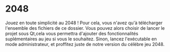 # 2048
Jouez en toute simplicité au 2048 ! Pour cela, vous n'avez qu'à télécharger l'ensemble des fichiers de ce dossier. Vous pouvez alors choisir de lancer le projet sous Qt,cela vous permettra d'ajouter des fonctionnalités suplémentaires au jeu si vous le souhaitez. Sinon, lancez l'exécutable en mode administrateur, et proffitez juste de notre version du célèbre jeu 2048.
